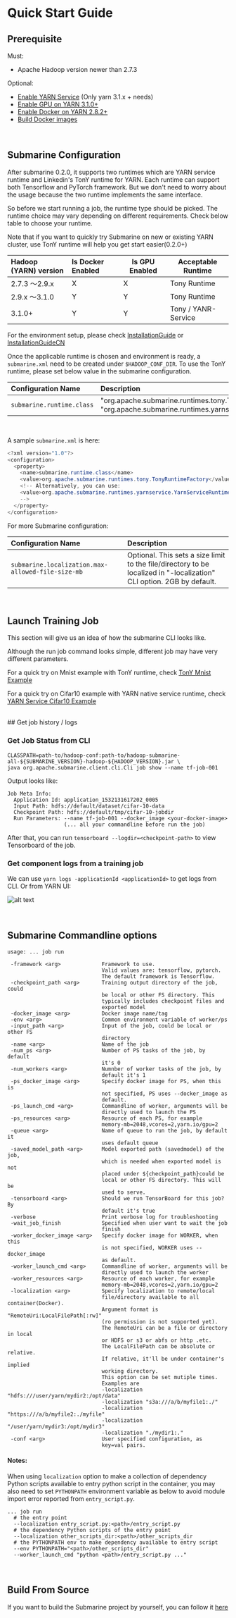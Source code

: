 <!--
   Licensed to the Apache Software Foundation (ASF) under one or more
   contributor license agreements.  See the NOTICE file distributed with
   this work for additional information regarding copyright ownership.
   The ASF licenses this file to You under the Apache License, Version 2.0
   (the "License"); you may not use this file except in compliance with
   the License.  You may obtain a copy of the License at
   http://www.apache.org/licenses/LICENSE-2.0
   Unless required by applicable law or agreed to in writing, software
   distributed under the License is distributed on an "AS IS" BASIS,
   WITHOUT WARRANTIES OR CONDITIONS OF ANY KIND, either express or implied.
   See the License for the specific language governing permissions and
   limitations under the License.
-->

# Quick Start Guide

## Prerequisite

Must:

- Apache Hadoop version newer than 2.7.3

Optional:

- [Enable YARN Service](https://hadoop.apache.org/docs/r3.1.0/hadoop-yarn/hadoop-yarn-site/yarn-service/Overview.html) (Only yarn 3.1.x + needs)
- [Enable GPU on YARN 3.1.0+](https://hadoop.apache.org/docs/r3.1.0/hadoop-yarn/hadoop-yarn-site/UsingGpus.html)
- [Enable Docker on YARN 2.8.2+](https://hadoop.apache.org/docs/r2.8.2/hadoop-yarn/hadoop-yarn-site/DockerContainers.html)
- [Build Docker images](WriteDockerfileTF.md)


<br />

## Submarine Configuration

After submarine 0.2.0, it supports two runtimes which are YARN service runtime and Linkedin's TonY runtime for YARN. Each runtime can support both Tensorflow and PyTorch framework. But we don't need to worry about the usage because the two runtime implements the same interface.

So before we start running a job, the runtime type should be picked. The runtime choice may vary depending on different requirements. Check below table to choose your runtime.

Note that if you want to quickly try Submarine on new or existing YARN cluster, use TonY runtime will help you get start easier(0.2.0+)

| Hadoop (YARN) version | Is Docker Enabled | Is GPU Enabled | Acceptable Runtime  |
| :-------------------- | :---------------- | -------------- | ------------------- |
| 2.7.3 ～2.9.x         | X                 | X              | Tony Runtime        |
| 2.9.x ～3.1.0         | Y                 | Y              | Tony Runtime        |
| 3.1.0+                | Y                 | Y              | Tony / YANR-Service |

For the environment setup, please check [InstallationGuide](InstallationGuide.md) or [InstallationGuideCN](InstallationGuideChineseVersion.md)

Once the applicable runtime is chosen and environment is ready, a `submarine.xml` need to be created under  `$HADOOP_CONF_DIR`. To use the TonY runtime, please set below value in the submarine configuration.

|Configuration Name | Description |
|:---- |:---- |
| `submarine.runtime.class` | "org.apache.submarine.runtimes.tony.TonyRuntimeFactory" or "org.apache.submarine.runtimes.yarnservice.YarnServiceRuntimeFactory" |

<br />

A sample `submarine.xml` is here:
```java
<?xml version="1.0"?>
<configuration>
  <property>
    <name>submarine.runtime.class</name>
    <value>org.apache.submarine.runtimes.tony.TonyRuntimeFactory</value>
    <!-- Alternatively, you can use:
    <value>org.apache.submarine.runtimes.yarnservice.YarnServiceRuntimeFactory</value>
    -->
  </property>
</configuration>
```

For more Submarine configuration:

|Configuration Name | Description |
|:---- |:---- |
| `submarine.localization.max-allowed-file-size-mb` | Optional. This sets a size limit to the file/directory to be localized in "-localization" CLI option. 2GB by default. |


<br />

## Launch Training Job
This section will give us an idea of how the submarine CLI looks like.

Although the run job command looks simple, different job may have very different parameters.

For a quick try on Mnist example with TonY runtime, check [TonY Mnist Example](TonYRuntimeGuide.md)


For a quick try on Cifar10 example with YARN native service runtime, check [YARN Service Cifar10 Example](RunningDistributedCifar10TFJobs.md)


<br />
## Get job history / logs

### Get Job Status from CLI

```shell
CLASSPATH=path-to/hadoop-conf:path-to/hadoop-submarine-all-${SUBMARINE_VERSION}-hadoop-${HADOOP_VERSION}.jar \
java org.apache.submarine.client.cli.Cli job show --name tf-job-001
```

Output looks like:
```shell
Job Meta Info:
  Application Id: application_1532131617202_0005
  Input Path: hdfs://default/dataset/cifar-10-data
  Checkpoint Path: hdfs://default/tmp/cifar-10-jobdir
  Run Parameters: --name tf-job-001 --docker_image <your-docker-image>
                  (... all your commandline before run the job)
```

After that, you can run ```tensorboard --logdir=<checkpoint-path>``` to view Tensorboard of the job.

### Get component logs from a training job

We can use `yarn logs -applicationId <applicationId>` to get logs from CLI.
Or from YARN UI:

![alt text](./assets/job-logs-ui.png "Job logs UI")

<br />

## Submarine Commandline options

```$xslt
usage: ... job run

 -framework <arg>             Framework to use.
                              Valid values are: tensorflow, pytorch.
                              The default framework is Tensorflow.
 -checkpoint_path <arg>       Training output directory of the job, could
                              be local or other FS directory. This
                              typically includes checkpoint files and
                              exported model
 -docker_image <arg>          Docker image name/tag
 -env <arg>                   Common environment variable of worker/ps
 -input_path <arg>            Input of the job, could be local or other FS
                              directory
 -name <arg>                  Name of the job
 -num_ps <arg>                Number of PS tasks of the job, by default
                              it's 0
 -num_workers <arg>           Numnber of worker tasks of the job, by
                              default it's 1
 -ps_docker_image <arg>       Specify docker image for PS, when this is
                              not specified, PS uses --docker_image as
                              default.
 -ps_launch_cmd <arg>         Commandline of worker, arguments will be
                              directly used to launch the PS
 -ps_resources <arg>          Resource of each PS, for example
                              memory-mb=2048,vcores=2,yarn.io/gpu=2
 -queue <arg>                 Name of queue to run the job, by default it
                              uses default queue
 -saved_model_path <arg>      Model exported path (savedmodel) of the job,
                              which is needed when exported model is not
                              placed under ${checkpoint_path}could be
                              local or other FS directory. This will be
                              used to serve.
 -tensorboard <arg>           Should we run TensorBoard for this job? By
                              default it's true
 -verbose                     Print verbose log for troubleshooting
 -wait_job_finish             Specified when user want to wait the job
                              finish
 -worker_docker_image <arg>   Specify docker image for WORKER, when this
                              is not specified, WORKER uses --docker_image
                              as default.
 -worker_launch_cmd <arg>     Commandline of worker, arguments will be
                              directly used to launch the worker
 -worker_resources <arg>      Resource of each worker, for example
                              memory-mb=2048,vcores=2,yarn.io/gpu=2
 -localization <arg>          Specify localization to remote/local
                              file/directory available to all container(Docker).
                              Argument format is "RemoteUri:LocalFilePath[:rw]"
                              (ro permission is not supported yet).
                              The RemoteUri can be a file or directory in local
                              or HDFS or s3 or abfs or http .etc.
                              The LocalFilePath can be absolute or relative.
                              If relative, it'll be under container's implied
                              working directory.
                              This option can be set mutiple times.
                              Examples are
                              -localization "hdfs:///user/yarn/mydir2:/opt/data"
                              -localization "s3a:///a/b/myfile1:./"
                              -localization "https:///a/b/myfile2:./myfile"
                              -localization "/user/yarn/mydir3:/opt/mydir3"
                              -localization "./mydir1:."
 -conf <arg>                  User specified configuration, as
                              key=val pairs.
```

#### Notes:
When using `localization` option to make a collection of dependency Python
scripts available to entry python script in the container, you may also need to
set `PYTHONPATH` environment variable as below to avoid module import error
reported from `entry_script.py`.

```shell
... job run
  # the entry point
  --localization entry_script.py:<path>/entry_script.py
  # the dependency Python scripts of the entry point
  --localization other_scripts_dir:<path>/other_scripts_dir
  # the PYTHONPATH env to make dependency available to entry script
  --env PYTHONPATH="<path>/other_scripts_dir"
  --worker_launch_cmd "python <path>/entry_script.py ..."
```

<br />

## Build From Source

If you want to build the Submarine project by yourself, you can follow it [here](BuildFromCode.md)
